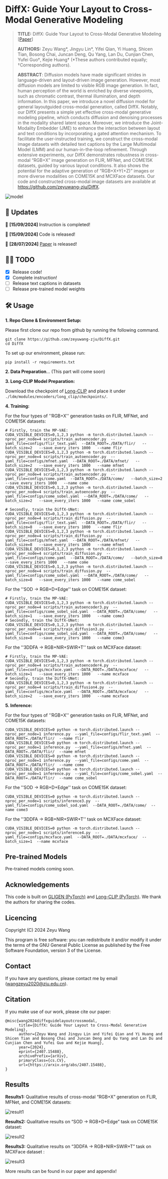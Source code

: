 # DiffX: Guide Your Layout to Cross-Modal Generative Modeling

> **TITLE:** DiffX: Guide Your Layout to Cross-Modal Generative Modeling [[Paper](https://arxiv.org/abs/2407.15488)]
>
> **AUTHORS:** Zeyu Wang*, Jingyu Lin*, Yifei Qian, Yi Huang, Shicen Tian, Bosong Chai, Juncan Deng, Qu Yang, Lan Du, Cunjian Chen, Yufei Guo†, Kejie Huang† (*These authors contributed equally; †Corresponding authors).
> 
>**ABSTRACT**:
> Diffusion models have made significant strides in language-driven and layout-driven image generation. However, most diffusion models are limited to visible RGB image generation. In fact, human perception of the world is enriched by diverse viewpoints, such as chromatic contrast, thermal illumination, and depth information. In this paper, we introduce a novel diffusion model for general layoutguided cross-modal generation, called DiffX. Notably, our DiffX presents a simple yet effective cross-modal generative modeling pipeline, which conducts diffusion and denoising processes in the modality shared latent space. Moreover, we introduce the Joint-Modality Embedder (JME) to enhance the interaction between layout and text conditions by incorporating a gated attention mechanism. To facilitate the user-instructed training, we construct the cross-modal image datasets with detailed text captions by the Large Multimodal Model (LMM) and our human-in-the-loop refinement. Through extensive experiments, our DiffX demonstrates robustness in cross-modal “RGB+X” image generation on FLIR, MFNet, and COME15K datasets, guided by various layout conditions. It also shows the potential for the adaptive generation of “RGB+X+Y(+Z)” images or more diverse modalities on COME15K and MCXFace datasets. Our code and constructed cross-modal image datasets are available at https://github.com/zeyuwang-zju/DiffX.  

![model](https://github.com/user-attachments/assets/ea6c81ad-e8b1-423c-ac63-e9354329c385)

## 📜 Updates

🚀 **[15/09/2024]** Instruction is completed!

🚀 **[15/09/2024]** Code is released!

🚀 **[28/07/2024]** [Paper](https://arxiv.org/abs/2407.15488) is released!

## 👨‍💻 TODO
- [x] Release code!
- [x] Complete instruction!
- [ ] Release text captions in datasets
- [ ] Release pre-trained model weights

## 🛠️ Usage

**1. Repo Clone & Environment Setup:**

Please first clone our repo from github by running the following command.
```
git clone https://github.com/zeyuwang-zju/DiffX.git
cd DiffX
```

To set up our environment, please run:
```
pip install -r requirements.txt
```

**2. Data Preparation**... (This part will come soon)

**3. Long-CLIP Model Preparation:**

Download the checkpoint of [Long-CLIP](https://huggingface.co/BeichenZhang/LongCLIP-L) and place it under `./ldm/modules/encoders/long_clip/checkpoints/`.

**4. Training:**

   For the four types of ''RGB+X'' generation tasks on FLIR, MFNet, and COME15K datasets:
   ```
   # Firstly, train the MP-VAE:
   CUDA_VISIBLE_DEVICES=0,1,2,3 python -m torch.distributed.launch --nproc_per_node=4 scripts/train_autoencoder.py  --yaml_file=configs/flir_text.yaml  --DATA_ROOT=./DATA/flir/   --batch_size=2   --save_every_iters 1000   --name flir
   CUDA_VISIBLE_DEVICES=0,1,2,3 python -m torch.distributed.launch --nproc_per_node=4 scripts/train_autoencoder.py  --yaml_file=configs/mfnet.yaml  --DATA_ROOT=./DATA/mfnet/   --batch_size=2   --save_every_iters 1000   --name mfnet
   CUDA_VISIBLE_DEVICES=0,1,2,3 python -m torch.distributed.launch --nproc_per_node=4 scripts/train_autoencoder.py  --yaml_file=configs/come.yaml  --DATA_ROOT=./DATA/come/   --batch_size=2   --save_every_iters 1000   --name come
   CUDA_VISIBLE_DEVICES=0,1,2,3 python -m torch.distributed.launch --nproc_per_node=4 scripts/train_autoencoder.py  --yaml_file=configs/come_sobel.yaml  --DATA_ROOT=./DATA/come/   --batch_size=2   --save_every_iters 1000   --name come_sobel

   # Secondly, train the DiffX-UNet:
   CUDA_VISIBLE_DEVICES=0,1,2,3 python -m torch.distributed.launch --nproc_per_node=4 scripts/train_diffusion.py  --yaml_file=configs/flir_text.yaml  --DATA_ROOT=./DATA/flir/   --batch_size=8   --save_every_iters 1000   --name flir
   CUDA_VISIBLE_DEVICES=0,1,2,3 python -m torch.distributed.launch --nproc_per_node=4 scripts/train_diffusion.py  --yaml_file=configs/mfnet.yaml  --DATA_ROOT=./DATA/mfnet/   --batch_size=8   --save_every_iters 1000   --name mfnet
   CUDA_VISIBLE_DEVICES=0,1,2,3 python -m torch.distributed.launch --nproc_per_node=4 scripts/train_diffusion.py  --yaml_file=configs/come.yaml  --DATA_ROOT=./DATA/come/   --batch_size=8   --save_every_iters 1000   --name come
   CUDA_VISIBLE_DEVICES=0,1,2,3 python -m torch.distributed.launch --nproc_per_node=4 scripts/train_diffusion.py  --yaml_file=configs/come_sobel.yaml  --DATA_ROOT=./DATA/come/   --batch_size=8   --save_every_iters 1000   --name come_sobel
   ```

   For the ''SOD → RGB+D+Edge'' task on COME15K dataset:
   ```
   # Firstly, train the MP-VAE:
   CUDA_VISIBLE_DEVICES=0,1,2,3 python -m torch.distributed.launch --nproc_per_node=4 scripts/train_autoencoder3.py  --yaml_file=configs/come_sobel_sod.yaml  --DATA_ROOT=./DATA/come/   --batch_size=1   --save_every_iters 1000   --name come3
   # Secondly, train the DiffX-UNet:
   CUDA_VISIBLE_DEVICES=0,1,2,3 python -m torch.distributed.launch --nproc_per_node=4 scripts/train_diffusion3.py  --yaml_file=configs/come_sobel_sod.yaml  --DATA_ROOT=./DATA/come/   --batch_size=8   --save_every_iters 1000   --name come3
   ```

   For the ''3DDFA → RGB+NIR+SWIR+T'' task on MCXFace dataset:
   ```
   # Firstly, train the MP-VAE:
   CUDA_VISIBLE_DEVICES=0,1,2,3 python -m torch.distributed.launch --nproc_per_node=4 scripts/train_autoencoder4.py  --yaml_file=configs/mcxface.yaml  --DATA_ROOT=./DATA/mcxface/   --batch_size=1   --save_every_iters 1000   --name mcxface
   # Secondly, train the DiffX-UNet:
   CUDA_VISIBLE_DEVICES=0,1,2,3 python -m torch.distributed.launch --nproc_per_node=4 scripts/train_diffusion4.py  --yaml_file=configs/mcxface.yaml  --DATA_ROOT=./DATA/mcxface/   --batch_size=2   --save_every_iters 1000   --name mcxface
   ```

**5. Inference:**

   For the four types of ''RGB+X'' generation tasks on FLIR, MFNet, and COME15K datasets:
   ```
   CUDA_VISIBLE_DEVICES=0 python -m torch.distributed.launch --nproc_per_node=1 inference.py  --yaml_file=configs/flir_text.yaml  --DATA_ROOT=./DATA/flir/  --name flir
   CUDA_VISIBLE_DEVICES=0 python -m torch.distributed.launch --nproc_per_node=1 inference.py  --yaml_file=configs/mfnet.yaml  --DATA_ROOT=./DATA/flir/  --name mfnet
   CUDA_VISIBLE_DEVICES=0 python -m torch.distributed.launch --nproc_per_node=1 inference.py  --yaml_file=configs/come.yaml  --DATA_ROOT=./DATA/flir/  --name come
   CUDA_VISIBLE_DEVICES=0 python -m torch.distributed.launch --nproc_per_node=1 inference.py  --yaml_file=configs/come_sobel.yaml  --DATA_ROOT=./DATA/flir/  --name come_sobel
   ```

   For the ''SOD → RGB+D+Edge'' task on COME15K dataset:
   ```
   CUDA_VISIBLE_DEVICES=0 python -m torch.distributed.launch --nproc_per_node=1 scripts/inference3.py  --yaml_file=configs/come_sobel_sod.yaml  --DATA_ROOT=./DATA/come/  --name come3
   ```

   For the ''3DDFA → RGB+NIR+SWIR+T'' task on MCXFace dataset:
   ```
   CUDA_VISIBLE_DEVICES=0 python -m torch.distributed.launch --nproc_per_node=1 scripts/inference4.py  --yaml_file=configs/mcxface.yaml  --DATA_ROOT=./DATA/mcxface/  --batch_size=1  --name mcxface
   ```

## Pre-trained Models
Pre-trained models coming soon.

## Acknowledgements
This code is built on [GLIGEN (PyTorch)](https://github.com/gligen/GLIGEN) and [Long-CLIP (PyTorch)](https://github.com/beichenzbc/Long-CLIP). We thank the authors for sharing the codes.

## Licencing

Copyright (C) 2024 Zeyu Wang

This program is free software: you can redistribute it and/or modify it under the terms of the GNU General Public License as published by the Free Software Foundation, version 3 of the License.

## Contact
If you have any questions, please contact me by email (wangzeyu2020@zju.edu.cn).

## Citation
If you make use of our work, please cite our paper:
```
@misc{wang2024diffxguidelayoutcrossmodal,
      title={DiffX: Guide Your Layout to Cross-Modal Generative Modeling}, 
      author={Zeyu Wang and Jingyu Lin and Yifei Qian and Yi Huang and Shicen Tian and Bosong Chai and Juncan Deng and Qu Yang and Lan Du and Cunjian Chen and Yufei Guo and Kejie Huang},
      year={2024},
      eprint={2407.15488},
      archivePrefix={arXiv},
      primaryClass={cs.CV},
      url={https://arxiv.org/abs/2407.15488}, 
}
```

## Results
**Results1:** Qualitative results of cross-modal “RGB+X” generation on FLIR, MFNet, and COME15K datasets:

![result1](https://github.com/user-attachments/assets/5e9b1754-2fcd-4afe-a721-dcd29abaa7f1)



**Results2:** Qualitative results on “SOD → RGB+D+Edge” task on COME15K dataset:

![result2](https://github.com/user-attachments/assets/dd963488-9dde-47be-a926-3787706d5703)



**Results3:** Qualitative results on “3DDFA → RGB+NIR+SWIR+T” task on MCXFace dataset  :

![result3](https://github.com/user-attachments/assets/1c74c3f3-3c31-4a36-b81f-fc3605fc24a5)

More results can be found in our paper and appendix!
